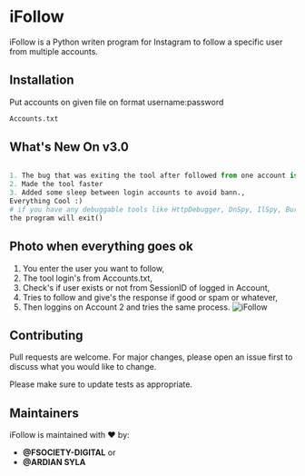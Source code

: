 # iFollow

iFollow is a Python writen program for Instagram to follow a specific user from multiple accounts.

## Installation

Put accounts on given file on format username:password

```bash
Accounts.txt
```

## What's New On v3.0

```python

1. The bug that was exiting the tool after followed from one account is FIXED,
2. Made the tool faster
3. Added some sleep between login accounts to avoid bann.,
Everything Cool :)
# if you have any debuggable tools like HttpDebugger, DnSpy, IlSpy, BurpSuite etc..
the program will exit()

```
## Photo when everything goes ok
1. You enter the user you want to follow,
2. The tool login's from Accounts.txt,
3. Check's if user exists or not from SessionID of logged in Account,
4. Tries to follow and give's the response if good or spam or whatever,
5. Then loggins on Account 2 and tries the same process.
![iFollow](https://user-images.githubusercontent.com/113261722/195684563-3153e62e-20b7-4415-b9a0-883a3f750905.png)


## Contributing
Pull requests are welcome. For major changes, please open an issue first to discuss what you would like to change.

Please make sure to update tests as appropriate.

## Maintainers

iFollow is maintained with :heart: by:

- **@FSOCIETY-DIGITAL** or 
- **@ARDIAN SYLA**
